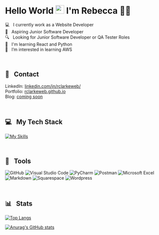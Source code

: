 # Hello World <img src="https://media.giphy.com/media/hvRJCLFzcasrR4ia7z/giphy.gif" width="28"> I'm Rebecca :woman_technologist:

:computer: &nbsp; I currently work as a Website Developer  
:dart: &nbsp; Aspiring Junior Software Developer  
:mag: &nbsp; Looking for Junior Software Developer or QA Tester Roles  
:seedling: &nbsp; I'm learning React and Python  
:eyes: &nbsp; I’m interested in learning AWS  


<br/>  

## :postbox: &nbsp; Contact
LinkedIn: [linkedin.com/in/rclarkeweb/](https://www.linkedin.com/in/rclarkeweb/)  
Portfolio: [rclarkeweb.github.io](https://rclarkeweb.github.io)    
Blog: [coming soon]()


<br/>

## 💻 &nbsp; My Tech Stack
[![My Skills](https://skillicons.dev/icons?i=html,css,sass,tailwind,bootstrap,js,jquery,nodejs,express,python,postgresql,git,bash&perline=20)](https://skillicons.dev)  

<br/>

## 🧰 &nbsp; Tools
![GitHub](https://camo.githubusercontent.com/cca71357fe98ec5f8cd6ebab9044ad2901f4b64ebda379ac81608ed9f1caa1a0/68747470733a2f2f696d672e736869656c64732e696f2f7374617469632f76313f7374796c653d666f722d7468652d6261646765266d6573736167653d47697448756226636f6c6f723d313831373137266c6f676f3d476974487562266c6f676f436f6c6f723d464646464646266c6162656c3d) ![Visual Studio Code](https://img.shields.io/badge/Visual%20Studio%20Code-0078d7.svg?style=for-the-badge&logo=visual-studio-code&logoColor=white) ![PyCharm](https://img.shields.io/badge/pycharm-%23000000.svg?style=for-the-badge&logo=pycharm&logoColor=white) ![Postman](https://camo.githubusercontent.com/d2737af1a4caf34d83fc933874a0c907b6419848a41f8e3e914a7c35356ca3cf/68747470733a2f2f696d672e736869656c64732e696f2f7374617469632f76313f7374796c653d666f722d7468652d6261646765266d6573736167653d506f73746d616e26636f6c6f723d464636433337266c6f676f3d506f73746d616e266c6f676f436f6c6f723d464646464646266c6162656c3d) ![Microsoft Excel](https://img.shields.io/badge/Microsoft_Excel-217346?style=for-the-badge&logo=microsoft-excel&logoColor=white) ![Markdown](https://img.shields.io/badge/markdown-%23000000.svg?style=for-the-badge&logo=markdown&logoColor=white) ![Squarespace](https://camo.githubusercontent.com/ae377087036c11041fe207eecab3a1c2588ad9d4d27768a2d2ab73c4341907f5/68747470733a2f2f696d672e736869656c64732e696f2f7374617469632f76313f7374796c653d666f722d7468652d6261646765266d6573736167653d537175617265737061636526636f6c6f723d303030303030266c6f676f3d5371756172657370616365266c6f676f436f6c6f723d464646464646266c6162656c3d) ![Wordpress](https://camo.githubusercontent.com/2943f0d0ea94547e106bc8d4f6208186d826c30ce4526b1d617b3ba5482ec38f/68747470733a2f2f696d672e736869656c64732e696f2f7374617469632f76313f7374796c653d666f722d7468652d6261646765266d6573736167653d576f7264507265737326636f6c6f723d323137353942266c6f676f3d576f72645072657373266c6f676f436f6c6f723d464646464646266c6162656c3d)    

<br/>

## 📊 &nbsp; Stats

[![Top Langs](https://github-readme-stats.vercel.app/api/top-langs/?username=rclarkeweb&theme=swift&hide_progress=true&langs_count=6)](https://github.com/anuraghazra/github-readme-stats)    

[![Anurag's GitHub stats](https://github-readme-stats.vercel.app/api?username=rclarkeweb&theme=swift&hide_rank=true&show_icons=true)](https://github.com/anuraghazra/github-readme-stats)
